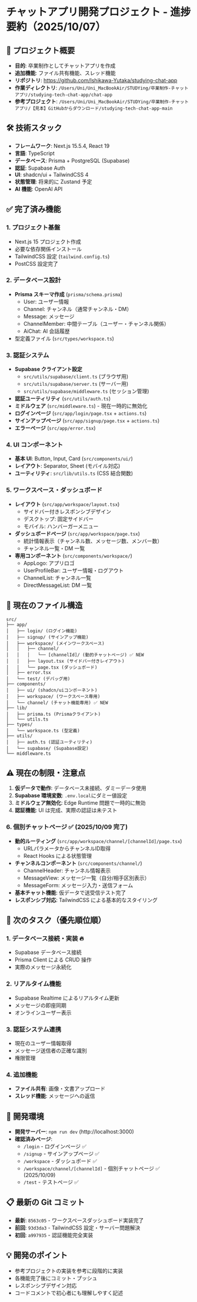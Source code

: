# チャットアプリ開発プロジェクト - 進捗要約（2025/10/07）

## 📝 プロジェクト概要

- **目的**: 卒業制作としてチャットアプリを作成
- **追加機能**: ファイル共有機能、スレッド機能
- **リポジトリ**: https://github.com/Ishikawa-Yutaka/studying-chat-app
- **作業ディレクトリ**: `/Users/Uni/Uni_MacBookAir/STUDYing/卒業制作‐チャットアプリ/studying-tech-chat-app/chat-app`
- **参考プロジェクト**: `/Users/Uni/Uni_MacBookAir/STUDYing/卒業制作‐チャットアプリ/【見本】GitHubからダウンロード/studying-tech-chat-app-main`

## 🛠️ 技術スタック

- **フレームワーク**: Next.js 15.5.4, React 19
- **言語**: TypeScript
- **データベース**: Prisma + PostgreSQL (Supabase)
- **認証**: Supabase Auth
- **UI**: shadcn/ui + TailwindCSS 4
- **状態管理**: 将来的に Zustand 予定
- **AI 機能**: OpenAI API

## ✅ 完了済み機能

### 1. プロジェクト基盤

- Next.js 15 プロジェクト作成
- 必要な依存関係インストール
- TailwindCSS 設定 (`tailwind.config.ts`)
- PostCSS 設定完了

### 2. データベース設計

- **Prisma スキーマ作成** (`prisma/schema.prisma`)
  - User: ユーザー情報
  - Channel: チャンネル（通常チャンネル・DM）
  - Message: メッセージ
  - ChannelMember: 中間テーブル（ユーザー・チャンネル関係）
  - AiChat: AI 会話履歴
- 型定義ファイル (`src/types/workspace.ts`)

### 3. 認証システム

- **Supabase クライアント設定**
  - `src/utils/supabase/client.ts` (ブラウザ用)
  - `src/utils/supabase/server.ts` (サーバー用)
  - `src/utils/supabase/middleware.ts` (セッション管理)
- **認証ユーティリティ** (`src/utils/auth.ts`)
- **ミドルウェア** (`src/middleware.ts`) - 現在一時的に無効化
- **ログインページ** (`src/app/login/page.tsx` + `actions.ts`)
- **サインアップページ** (`src/app/signup/page.tsx` + `actions.ts`)
- **エラーページ** (`src/app/error.tsx`)

### 4. UI コンポーネント

- **基本 UI**: Button, Input, Card (`src/components/ui/`)
- **レイアウト**: Separator, Sheet (モバイル対応)
- **ユーティリティ**: `src/lib/utils.ts` (CSS 結合関数)

### 5. ワークスペース・ダッシュボード

- **レイアウト** (`src/app/workspace/layout.tsx`)
  - サイドバー付きレスポンシブデザイン
  - デスクトップ: 固定サイドバー
  - モバイル: ハンバーガーメニュー
- **ダッシュボードページ** (`src/app/workspace/page.tsx`)
  - 統計情報表示（チャンネル数、メッセージ数、メンバー数）
  - チャンネル一覧・DM 一覧
- **専用コンポーネント** (`src/components/workspace/`)
  - AppLogo: アプリロゴ
  - UserProfileBar: ユーザー情報・ログアウト
  - ChannelList: チャンネル一覧
  - DirectMessageList: DM 一覧

## 📁 現在のファイル構造

```
src/
├── app/
│   ├── login/ (ログイン機能)
│   ├── signup/ (サインアップ機能)
│   ├── workspace/ (メインワークスペース)
│   │   ├── channel/
│   │   │   └── [channelId]/ (動的チャットページ) ✅ NEW
│   │   ├── layout.tsx (サイドバー付きレイアウト)
│   │   └── page.tsx (ダッシュボード)
│   ├── error.tsx
│   └── test/ (デバッグ用)
├── components/
│   ├── ui/ (shadcn/uiコンポーネント)
│   ├── workspace/ (ワークスペース専用)
│   └── channel/ (チャット機能専用) ✅ NEW
├── lib/
│   ├── prisma.ts (Prismaクライアント)
│   └── utils.ts
├── types/
│   └── workspace.ts (型定義)
├── utils/
│   ├── auth.ts (認証ユーティリティ)
│   └── supabase/ (Supabase設定)
└── middleware.ts
```

## ⚠️ 現在の制限・注意点

1. **仮データで動作**: データベース未接続、ダミーデータ使用
2. **Supabase 環境変数**: `.env.local`にダミー値設定
3. **ミドルウェア無効化**: Edge Runtime 問題で一時的に無効
4. **認証機能**: UI は完成、実際の認証は未テスト

### 6. 個別チャットページ ✅ (2025/10/09 完了)

- **動的ルーティング** (`src/app/workspace/channel/[channelId]/page.tsx`)
  - URLパラメータからチャンネルID取得
  - React Hooks による状態管理
- **チャンネルコンポーネント** (`src/components/channel/`)
  - ChannelHeader: チャンネル情報表示
  - MessageView: メッセージ一覧（自分/相手区別表示）
  - MessageForm: メッセージ入力・送信フォーム
- **基本チャット機能**: 仮データで送受信テスト完了
- **レスポンシブ対応**: TailwindCSS による基本的なスタイリング

## 🎯 次のタスク（優先順位順）

### 1. データベース接続・実装 🔥

- Supabase データベース接続
- Prisma Client による CRUD 操作
- 実際のメッセージ永続化

### 2. リアルタイム機能

- Supabase Realtime によるリアルタイム更新
- メッセージの即座同期
- オンラインユーザー表示

### 3. 認証システム連携

- 現在のユーザー情報取得
- メッセージ送信者の正確な識別
- 権限管理

### 4. 追加機能

- **ファイル共有**: 画像・文書アップロード
- **スレッド機能**: メッセージへの返信

## 🚀 開発環境

- **開発サーバー**: `npm run dev` (http://localhost:3000)
- **確認済みページ**:
  - `/login` - ログインページ ✅
  - `/signup` - サインアップページ ✅
  - `/workspace` - ダッシュボード ✅
  - `/workspace/channel/[channelId]` - 個別チャットページ ✅ (2025/10/09)
  - `/test` - テストページ ✅

## 📋 最新の Git コミット

- **最新**: `8563c05` - ワークスペースダッシュボード実装完了
- **前回**: `93d3da3` - TailwindCSS 設定・サーバー問題解決
- **初回**: `a997935` - 認証機能完全実装

## 💡 開発のポイント

- 参考プロジェクトの実装を参考に段階的に実装
- 各機能完了後にコミット・プッシュ
- レスポンシブデザイン対応
- コードコメントで初心者にも理解しやすく記述

